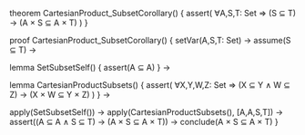 theorem CartesianProduct_SubsetCorollary() {
  assert(
    ∀A,S,T: Set ⇒ 
    (S ⊆ T) →
    (A × S ⊆ A × T)
  )
}

proof CartesianProduct_SubsetCorollary() {
  setVar(A,S,T: Set) →
  assume(S ⊆ T) →
  
  lemma SetSubsetSelf() {
    assert(A ⊆ A)
  } →
  
  lemma CartesianProductSubsets() {
    assert(
      ∀X,Y,W,Z: Set ⇒
      (X ⊆ Y ∧ W ⊆ Z) →
      (X × W ⊆ Y × Z)
    )
  } →
  
  apply(SetSubsetSelf()) →
  apply(CartesianProductSubsets(), [A,A,S,T]) →
  assert((A ⊆ A ∧ S ⊆ T) → (A × S ⊆ A × T)) →
  conclude(A × S ⊆ A × T)
}